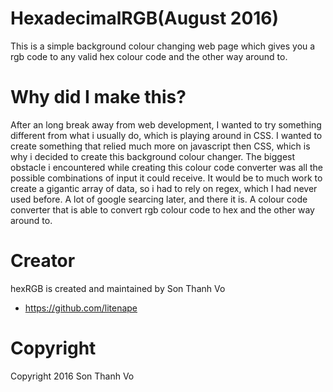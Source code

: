 # HexadecimalRGB(August 2016)
This is a simple background colour changing web page which gives you a rgb code to any valid hex colour code and the other way around to.

# Why did I make this?
After an long break away from web development, I wanted to try something different from what i usually do, which is playing around in CSS. I wanted to create something that relied much more on javascript then CSS, which is why i decided to create this background colour changer. The biggest obstacle i encountered while creating this colour code converter was all the possible combinations of input it could receive. It would be to much work to create a gigantic array of data, so i had to rely on regex, which I had never used before. A lot of google searcing later, and there it is. A colour code converter that is able to convert rgb colour code to hex and the other way around to.

# Creator
hexRGB is created and maintained by Son Thanh Vo
* https://github.com/litenape

# Copyright
Copyright 2016 Son Thanh Vo
